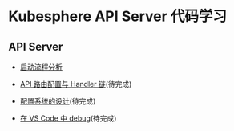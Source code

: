 # Kubesphere API Server 代码学习

## API Server

- [启动流程分析](./api-server-startup.md)

- [API 路由配置与 Handler 链](./api-server-webservice-handler.md)(待完成)

- [配置系统的设计](./api-server-config.md)(待完成)

- [在 VS Code 中 debug](./api-server-debug-in-vscode.md)(待完成)
